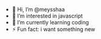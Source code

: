 - 👋 Hi, I’m @meysshaa
- 👀 I’m interested in javascript
- 🌱 I’m currently learning coding
- ⚡ Fun fact: i want something new 

<!---
meysshaa/meysshaa is a ✨ special ✨ repository because its `README.md` (this file) appears on your GitHub profile.
You can click the Preview link to take a look at your changes.
--->
